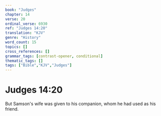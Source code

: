 ```yaml
---
book: "Judges"
chapter: 14
verse: 20
ordinal_verse: 6930
ref: "Judges 14:20"
translation: "KJV"
genre: "History"
word_count: 15
topics: []
cross_references: []
grammar_tags: [contrast-opener, conditional]
thematic_tags: []
tags: ["Bible","KJV","Judges"]
---
```


# Judges 14:20

But Samson's wife was given to his companion, whom he had used as his friend.

